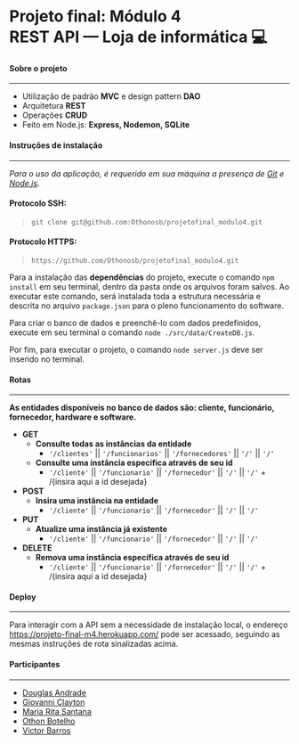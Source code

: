 # Projeto final: Módulo 4 <br> REST API — Loja de informática 💻

#### **Sobre o projeto**

---

* Utilização de padrão **MVC** e design pattern **DAO**
* Arquitetura **REST**
* Operações **CRUD**
* Feito em Node.js: **Express, Nodemon, SQLite**

#### **Instruções de instalação**

---

*Para o uso da aplicação, é requerido em sua máquina a presença de [Git](https://git-scm.com/downloads) e [Node.js](https://nodejs.org/en/download/ "Versão utilizada no projeto: 16.14.2").*<br>

#### Protocolo SSH:

> `git clone git@github.com:Othonosb/projetofinal_modulo4.git`

#### Protocolo HTTPS:

> `https://github.com/Othonosb/projetofinal_modulo4.git`

Para a instalação das **dependências** do projeto, execute o comando `npm install` em seu terminal, dentro da pasta onde os arquivos foram salvos. Ao executar este comando, será instalada toda a estrutura necessária e descrita no arquivo `package.json` para o pleno funcionamento do software.<br>

Para criar o banco de dados e preenchê-lo com dados predefinidos, execute em seu terminal o comando `node ./src/data/CreateDB.js`.<br>

Por fim, para executar o projeto, o comando `node server.js` deve ser inserido no terminal.<br>

#### **Rotas**
---

**As entidades disponíveis no banco de dados são: cliente, funcionário, fornecedor, hardware e software.**

- **GET**
    - **Consulte todas as instâncias da entidade**
        - `'/clientes'` || `'/funcionarios'` || `'/fornecedores'` || `'/'` || `'/'`
    - **Consulte uma instância específica através de seu id**
        - `'/cliente'` || `'/funcionario'` || `'/fornecedor'` || `'/'` || `'/'` + /{insira aqui a id desejada}
- **POST**
    - **Insira uma instância na entidade**
        - `'/cliente'` || `'/funcionario'` || `'/fornecedor'` || `'/'` || `'/'`
- **PUT**
    - **Atualize uma instância já existente**
        - `'/cliente'` || `'/funcionario'` || `'/fornecedor'` || `'/'` || `'/'`
- **DELETE**
    - **Remova uma instância específica através de seu id**
        - `'/cliente'` || `'/funcionario'` || `'/fornecedor'` || `'/'` || `'/'` + /{insira aqui a id desejada}

#### **Deploy**

---

Para interagir com a API sem a necessidade de instalação local, o endereço https://projeto-final-m4.herokuapp.com/ pode ser acessado, seguindo as mesmas instruções de rota sinalizadas acima.

#### **Participantes**

---

* [Douglas Andrade](https://github.com/dougandra)
* [Giovanni Clayton](https://github.com/Gclayton0207)
* [Maria Rita Santana](https://github.com/55021)
* [Othon Botelho](https://github.com/Othonosb)
* [Victor Barros](https://github.com/victorb26)